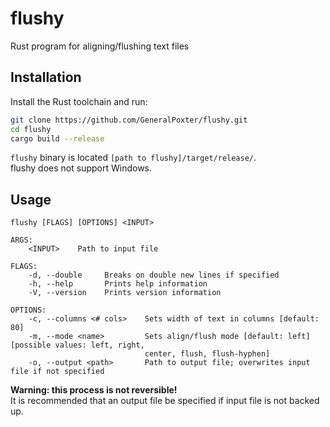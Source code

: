 # flushy
Rust program for aligning/flushing text files

## Installation
Install the Rust toolchain and run:
```sh
git clone https://github.com/GeneralPoxter/flushy.git
cd flushy
cargo build --release
```
`flushy` binary is located `[path to flushy]/target/release/`.  
flushy does not support Windows.

## Usage
```
flushy [FLAGS] [OPTIONS] <INPUT>

ARGS:
    <INPUT>    Path to input file

FLAGS:
    -d, --double     Breaks on double new lines if specified
    -h, --help       Prints help information
    -V, --version    Prints version information

OPTIONS:
    -c, --columns <# cols>    Sets width of text in columns [default: 80]
    -m, --mode <name>         Sets align/flush mode [default: left] [possible values: left, right,
                              center, flush, flush-hyphen]
    -o, --output <path>       Path to output file; overwrites input file if not specified
```

**Warning: this process is not reversible!**  
It is recommended that an output file be specified if input file is not backed up.

